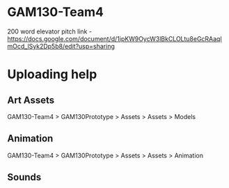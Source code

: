 # GAM130-Team4

200 word elevator pitch link - https://docs.google.com/document/d/1ipKW9OycW3lBkCLOLtu8eGcRAaqlmOcd_lSyk2Dp5b8/edit?usp=sharing

# Uploading help

## Art Assets
GAM130-Team4 > GAM130Prototype > Assets > Assets > Models

## Animation
GAM130-Team4 > GAM130Prototype > Assets > Assets > Animation

## Sounds

